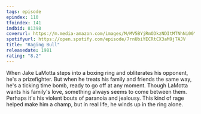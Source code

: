 ```yaml
---
tags: episode
epindex: 110
tfoindex: 141
imdbid: 81398
coverurl: https://m.media-amazon.com/images/M/MV5BYjRmODkzNDItMTNhNi00YjJlLTg0ZjAtODlhZTM0YzgzYThlXkEyXkFqcGdeQXVyNzQ1ODk3MTQ@._V1_SY300_CR0,0,202,300_.jpg
spotifyurl: https://open.spotify.com/episode/7rnUbiYECRtCX3aM9jTAJV
title: "Raging Bull"
releasedate: 1981
rating: "8.2"
---
```


When Jake LaMotta steps into a boxing ring and obliterates his opponent, he's a prizefighter. But when he treats his family and friends the same way, he's a ticking time bomb, ready to go off at any moment. Though LaMotta wants his family's love, something always seems to come between them. Perhaps it's his violent bouts of paranoia and jealousy. This kind of rage helped make him a champ, but in real life, he winds up in the ring alone.